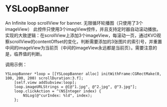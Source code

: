 # YSLoopBanner
An Infinite loop scrollView for banner.
无限循环轮播图（只使用了3个imageView）
此控件只使用3个imagView控件，并且支持定时器自动滚动播放。实现的大致逻辑：在scrollView上添加3个imageView，每滚动一页，通过KVO观察scrollView的contentOffset的变化，判断需要添加的3张图片的索引号，并重置中间的imageView为当前页（中间的imageView永远都是当前页）。需要注意的是，临界值的判断。

调用示例：
```
YSLoopBanner *loop = [[YSLoopBanner alloc] initWithFrame:CGRectMake(0, 100, 200, 200) scrollDuration:3.f];
    [self.view addSubview:loop];
    loop.imageURLStrings = @[@"1.jpg", @"2.jpg", @"3.jpg"];
    loop.clickAction = ^(NSInteger index) {
        NSLog(@"curIndex: %ld", index);
    };
```
